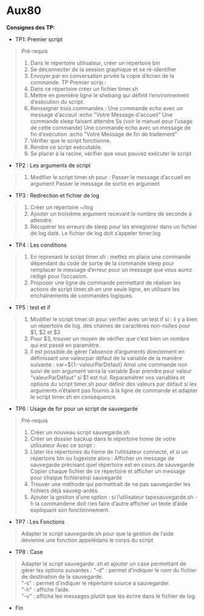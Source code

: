 # Aux80

__**Consignes des TP:**__
* TP1: Premier script
>Pré-requis
>   1. Dans le répertoire utilisateur, créer un répertoire bin
>   2. Se déconnecter de la session graphique et se ré-identifier
>   3. Envoyer par en conversation privée la copie d’écran de la commande.
>TP Premier scrip :
>1. Dans ce répertoire créer un fichier timer.sh
>2. Mettre en première ligne le shebang qui définit l’environnement d’exécution du script.
>3. Renseigner trois commandes :
>   Une commande echo avec un message d’acceuil :echo "Votre Message d'accueil"
>   Une commande sleep faisant attendre 5s (voir le manuel pour l’usage de cette commande)
>   Une commande echo avec un message de fin d’exécution :echo "Votre Message de fin de traitement"
>4. Vérifier que le script fonctionne.
>5. Rendre ce script exécutable.
>6. Se placer à la racine, vérifier que vous pouvez exécuter le script
* TP2 : Les arguments de script
>1. Modifier le script timer.sh pour :
>   Passer le message d’accueil en argument
>   Passer le message de sortie en argument
* TP3 : Redirection et fichier de log
>1. Créer un répertoire ~/log
>2. Ajouter un troisième argument recevant le nombre de seconde à attendre
>3. Récupérer les erreurs de sleep pour les enregistrer dans un fichier de log daté.
>Le fichier de log doit s’appeler timer.log
* TP4 : Les conditions
>1. En reprenant le script timer.sh : mettez en place une commande dépendant du code de sortie de
>la commande sleep pour remplacer le message d’erreur pour un message que vous aurez rédigé pour l’occasion.
>2. Proposer une ligne de commande permettant de réaliser les actions de script timer.sh en une seule ligne,
>en utilisant les enchaînements de commandes logiques.
* TP5 : test et if
>1. Modifier le script timer.sh pour vérifier avec un test if si :
>   il y a bien un répertoire de log.
>   des chaines de caractères non-nulles pour $1, $2 et $3
>2. Pour $3, trouver un moyen de vérifier que c’est bien un nombre qui est passé en paramètre.
>3. Il est possible de gérer l’absence d’arguments directement en définissant une valeurpar défaut de la variable
>de la manière suivante :
>   var=${1:-valeurParDéfaut}
>Ainsi une commande non suivi de son argument verra la variable $var prendre pour valeur “valeurParDéfaut” si $1 est nul.
>Reparamétrer vos variables et options du script timer.sh pour définir des valeurs par défaut si les arguments
>n’étaient pas fournis à la ligne de commande et adapter le script timer.sh en conséquence.
* TP6 : Usage de for pour un script de sauvegarde
> Pré-requis
>   1. Créer un nouveau script sauvegarde.sh
>   2. Créer un dossier backup dans le répertoire home de votre utilisateur
>Avec ce script :
>   1. Lister les répertoires du home de l’utilisateur connecté, et si un répertoire bin ou logexiste alors :
>     Afficher un message de sauvegarde précisant quel répertoire est en cours de sauvegarde
>     Copier chaque fichier de ce répertoire et afficher un message pour chaque fichierainsi sauvegardé
>   2. Trouver une méthode qui permettrait de ne pas sauvegarder les fichiers déjà sauveg-ardés.
>   3. Ajouter la gestion d’une option : si l’utilisateur tapesauvegarde.sh -h la commandene doit rien faire d’autre
>     afficher un texte d’aide expliquant son fonctionnement.
* TP7 : Les Fonctions
> Adapter le script sauvegarde.sh pour que la gestion de l’aide devienne une fonction appelédans le corps du script
* TP8 : Case
> Adapter le script sauvegarde .sh et ajouter un case permettant de gérer les options suivantes :
>   "-d" : permet d’indiquer le nom du fichier de destination de la sauvegarde.  
>   "-s" : permet d’indiquer le répertoire source a sauvegarder.  
>   "-h" : affiche l’aide.  
>   "-v" : affiche les messages plutôt que les écrire dans le fichier de log.  
* Fin  

